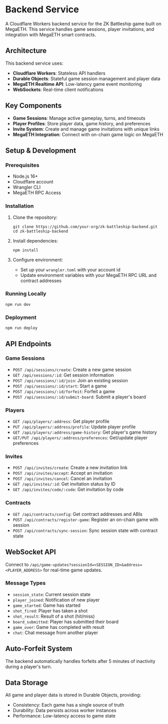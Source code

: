 # Backend Service

A Cloudflare Workers backend service for the ZK Battleship game built on MegaETH. This service handles game sessions, player invitations, and integration with MegaETH smart contracts.

## Architecture

This backend service uses:

- **Cloudflare Workers**: Stateless API handlers
- **Durable Objects**: Stateful game session management and player data
- **MegaETH Realtime API**: Low-latency game event monitoring
- **WebSockets**: Real-time client notifications

## Key Components

- **Game Sessions**: Manage active gameplay, turns, and timeouts
- **Player Profiles**: Store player data, game history, and preferences
- **Invite System**: Create and manage game invitations with unique links
- **MegaETH Integration**: Connect with on-chain game logic on MegaETH

## Setup & Development

### Prerequisites

- Node.js 16+
- Cloudflare account
- Wrangler CLI
- MegaETH RPC Access

### Installation

1. Clone the repository:
   ```
   git clone https://github.com/your-org/zk-battleship-backend.git
   cd zk-battleship-backend
   ```

2. Install dependencies:
   ```
   npm install
   ```

3. Configure environment:
   - Set up your `wrangler.toml` with your account id
   - Update environment variables with your MegaETH RPC URL and contract addresses

### Running Locally

```
npm run dev
```

### Deployment

```
npm run deploy
```

## API Endpoints

### Game Sessions

- `POST /api/sessions/create`: Create a new game session
- `GET /api/sessions/:id`: Get session information
- `POST /api/sessions/:id/join`: Join an existing session
- `POST /api/sessions/:id/start`: Start a game
- `POST /api/sessions/:id/forfeit`: Forfeit a game
- `POST /api/sessions/:id/submit-board`: Submit a player's board

### Players

- `GET /api/players/:address`: Get player profile
- `PUT /api/players/:address/profile`: Update player profile
- `GET /api/players/:address/game-history`: Get player's game history
- `GET/PUT /api/players/:address/preferences`: Get/update player preferences

### Invites

- `POST /api/invites/create`: Create a new invitation link
- `POST /api/invites/accept`: Accept an invitation
- `POST /api/invites/cancel`: Cancel an invitation
- `GET /api/invites/:id`: Get invitation status by ID
- `GET /api/invites/code/:code`: Get invitation by code

### Contracts

- `GET /api/contracts/config`: Get contract addresses and ABIs
- `POST /api/contracts/register-game`: Register an on-chain game with session
- `POST /api/contracts/sync-session`: Sync session state with contract state

## WebSocket API

Connect to `/api/game-updates?sessionId=<SESSION_ID>&address=<PLAYER_ADDRESS>` for real-time game updates.

### Message Types

- `session_state`: Current session state
- `player_joined`: Notification of new player
- `game_started`: Game has started
- `shot_fired`: Player has taken a shot
- `shot_result`: Result of a shot (hit/miss)
- `board_submitted`: Player has submitted their board
- `game_over`: Game has completed with result
- `chat`: Chat message from another player

## Auto-Forfeit System

The backend automatically handles forfeits after 5 minutes of inactivity during a player's turn.

## Data Storage

All game and player data is stored in Durable Objects, providing:

- Consistency: Each game has a single source of truth
- Durability: Data persists across worker instances
- Performance: Low-latency access to game state